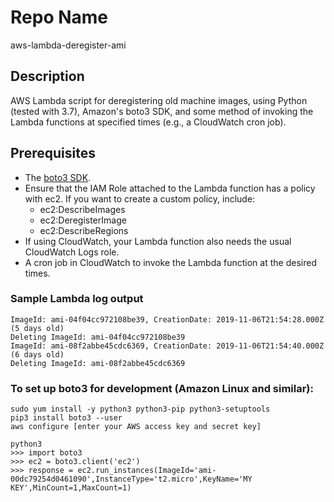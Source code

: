 Repo Name
=========
aws-lambda-deregister-ami

Description
---------------
AWS Lambda script for deregistering old machine images, using Python (tested with 3.7), Amazon's boto3 SDK, and some method of invoking the Lambda functions at specified times (e.g., a CloudWatch cron job).

Prerequisites
---------------
* The [boto3 SDK](https://aws.amazon.com/sdk-for-python/).
* Ensure that the IAM Role attached to the Lambda function has a policy with ec2. If you want to create a custom policy, include:
   + ec2:DescribeImages
   + ec2:DeregisterImage
   + ec2:DescribeRegions
* If using CloudWatch, your Lambda function also needs the usual CloudWatch Logs role.
* A cron job in CloudWatch to invoke the Lambda function at the desired times.

### Sample Lambda log output
```
ImageId: ami-04f04cc972108be39, CreationDate: 2019-11-06T21:54:28.000Z (5 days old)
Deleting ImageId: ami-04f04cc972108be39
ImageId: ami-08f2abbe45cdc6369, CreationDate: 2019-11-06T21:54:40.000Z (6 days old)
Deleting ImageId: ami-08f2abbe45cdc6369	
```

### To set up boto3 for development (Amazon Linux and similar):
```
sudo yum install -y python3 python3-pip python3-setuptools
pip3 install boto3 --user
aws configure [enter your AWS access key and secret key]

python3
>>> import boto3
>>> ec2 = boto3.client('ec2')
>>> response = ec2.run_instances(ImageId='ami-00dc79254d0461090',InstanceType='t2.micro',KeyName='MY KEY',MinCount=1,MaxCount=1)
```

